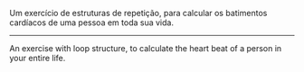 Um exercício de estruturas de repetição, para calcular os batimentos cardíacos de uma pessoa em toda sua vida.

-----

An exercise with loop structure, to calculate the heart beat of a person in your entire life.
